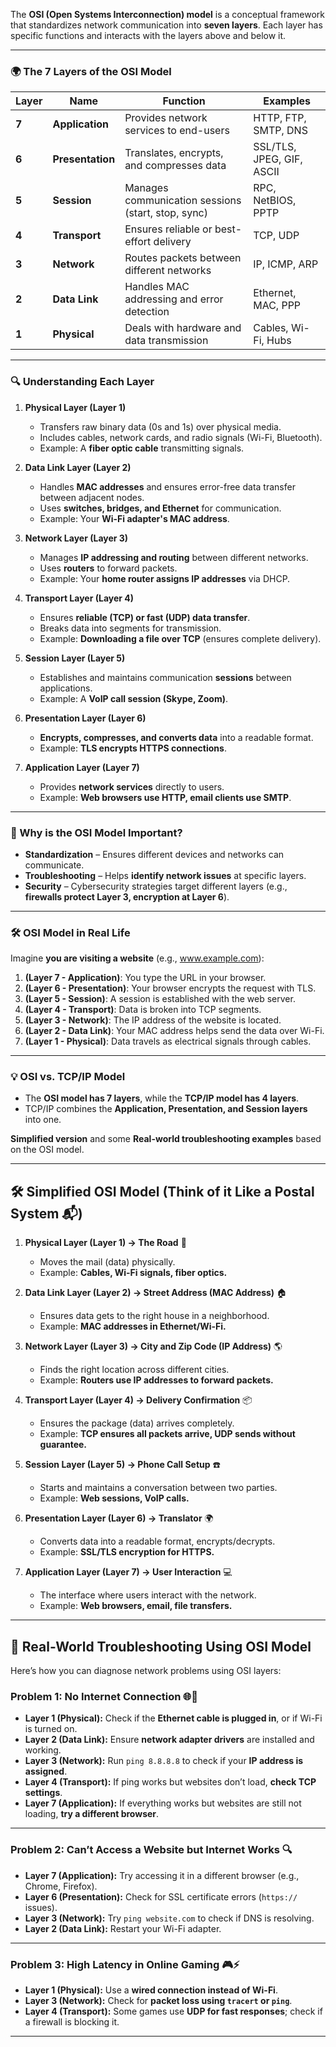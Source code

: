 The **OSI (Open Systems Interconnection) model** is a conceptual framework that standardizes network communication into **seven layers**. Each layer has specific functions and interacts with the layers above and below it.

---

### **🌍 The 7 Layers of the OSI Model**
| Layer | Name | Function | Examples |
|--------|----------------|------------------------------------------------|--------------------------------|
| **7** | **Application** | Provides network services to end-users | HTTP, FTP, SMTP, DNS |
| **6** | **Presentation** | Translates, encrypts, and compresses data | SSL/TLS, JPEG, GIF, ASCII |
| **5** | **Session** | Manages communication sessions (start, stop, sync) | RPC, NetBIOS, PPTP |
| **4** | **Transport** | Ensures reliable or best-effort delivery | TCP, UDP |
| **3** | **Network** | Routes packets between different networks | IP, ICMP, ARP |
| **2** | **Data Link** | Handles MAC addressing and error detection | Ethernet, MAC, PPP |
| **1** | **Physical** | Deals with hardware and data transmission | Cables, Wi-Fi, Hubs |

---

### **🔍 Understanding Each Layer**
1. **Physical Layer (Layer 1)**  
   - Transfers raw binary data (0s and 1s) over physical media.  
   - Includes cables, network cards, and radio signals (Wi-Fi, Bluetooth).  
   - Example: A **fiber optic cable** transmitting signals.

2. **Data Link Layer (Layer 2)**  
   - Handles **MAC addresses** and ensures error-free data transfer between adjacent nodes.  
   - Uses **switches, bridges, and Ethernet** for communication.  
   - Example: Your **Wi-Fi adapter's MAC address**.

3. **Network Layer (Layer 3)**  
   - Manages **IP addressing and routing** between different networks.  
   - Uses **routers** to forward packets.  
   - Example: Your **home router assigns IP addresses** via DHCP.

4. **Transport Layer (Layer 4)**  
   - Ensures **reliable (TCP) or fast (UDP) data transfer**.  
   - Breaks data into segments for transmission.  
   - Example: **Downloading a file over TCP** (ensures complete delivery).

5. **Session Layer (Layer 5)**  
   - Establishes and maintains communication **sessions** between applications.  
   - Example: A **VoIP call session (Skype, Zoom)**.

6. **Presentation Layer (Layer 6)**  
   - **Encrypts, compresses, and converts data** into a readable format.  
   - Example: **TLS encrypts HTTPS connections**.

7. **Application Layer (Layer 7)**  
   - Provides **network services** directly to users.  
   - Example: **Web browsers use HTTP, email clients use SMTP**.

---

### **📌 Why is the OSI Model Important?**
- **Standardization** – Ensures different devices and networks can communicate.
- **Troubleshooting** – Helps **identify network issues** at specific layers.
- **Security** – Cybersecurity strategies target different layers (e.g., **firewalls protect Layer 3, encryption at Layer 6**).

---

### **🛠 OSI Model in Real Life**
Imagine **you are visiting a website** (e.g., www.example.com):
1. **(Layer 7 - Application)**: You type the URL in your browser.
2. **(Layer 6 - Presentation)**: Your browser encrypts the request with TLS.
3. **(Layer 5 - Session)**: A session is established with the web server.
4. **(Layer 4 - Transport)**: Data is broken into TCP segments.
5. **(Layer 3 - Network)**: The IP address of the website is located.
6. **(Layer 2 - Data Link)**: Your MAC address helps send the data over Wi-Fi.
7. **(Layer 1 - Physical)**: Data travels as electrical signals through cables.

---

### **💡 OSI vs. TCP/IP Model**
- The **OSI model has 7 layers**, while the **TCP/IP model has 4 layers**.
- TCP/IP combines the **Application, Presentation, and Session layers** into one.


**Simplified version** and some **Real-world troubleshooting examples** based on the OSI model.

---

## **🛠 Simplified OSI Model (Think of it Like a Postal System 📬)**

1. **Physical Layer (Layer 1) → The Road** 🚗  
   - Moves the mail (data) physically.  
   - Example: **Cables, Wi-Fi signals, fiber optics.**  

2. **Data Link Layer (Layer 2) → Street Address (MAC Address)** 🏠  
   - Ensures data gets to the right house in a neighborhood.  
   - Example: **MAC addresses in Ethernet/Wi-Fi.**  

3. **Network Layer (Layer 3) → City and Zip Code (IP Address)** 🌎  
   - Finds the right location across different cities.  
   - Example: **Routers use IP addresses to forward packets.**  

4. **Transport Layer (Layer 4) → Delivery Confirmation** 📦  
   - Ensures the package (data) arrives completely.  
   - Example: **TCP ensures all packets arrive, UDP sends without guarantee.**  

5. **Session Layer (Layer 5) → Phone Call Setup** ☎️  
   - Starts and maintains a conversation between two parties.  
   - Example: **Web sessions, VoIP calls.**  

6. **Presentation Layer (Layer 6) → Translator** 🌍  
   - Converts data into a readable format, encrypts/decrypts.  
   - Example: **SSL/TLS encryption for HTTPS.**  

7. **Application Layer (Layer 7) → User Interaction** 💻  
   - The interface where users interact with the network.  
   - Example: **Web browsers, email, file transfers.**  

---

## **🔧 Real-World Troubleshooting Using OSI Model**
Here’s how you can diagnose network problems using OSI layers:

### **Problem 1: No Internet Connection** 🌐🚫
- **Layer 1 (Physical):** Check if the **Ethernet cable is plugged in**, or if Wi-Fi is turned on.  
- **Layer 2 (Data Link):** Ensure **network adapter drivers** are installed and working.  
- **Layer 3 (Network):** Run `ping 8.8.8.8` to check if your **IP address is assigned**.  
- **Layer 4 (Transport):** If ping works but websites don’t load, **check TCP settings**.  
- **Layer 7 (Application):** If everything works but websites are still not loading, **try a different browser**.

---

### **Problem 2: Can’t Access a Website but Internet Works** 🔍  
- **Layer 7 (Application):** Try accessing it in a different browser (e.g., Chrome, Firefox).  
- **Layer 6 (Presentation):** Check for SSL certificate errors (`https://` issues).  
- **Layer 3 (Network):** Try `ping website.com` to check if DNS is resolving.  
- **Layer 2 (Data Link):** Restart your Wi-Fi adapter.  

---

### **Problem 3: High Latency in Online Gaming** 🎮⚡  
- **Layer 1 (Physical):** Use a **wired connection instead of Wi-Fi**.  
- **Layer 3 (Network):** Check for **packet loss using `tracert` or `ping`**.  
- **Layer 4 (Transport):** Some games use **UDP for fast responses**; check if a firewall is blocking it.  

---

